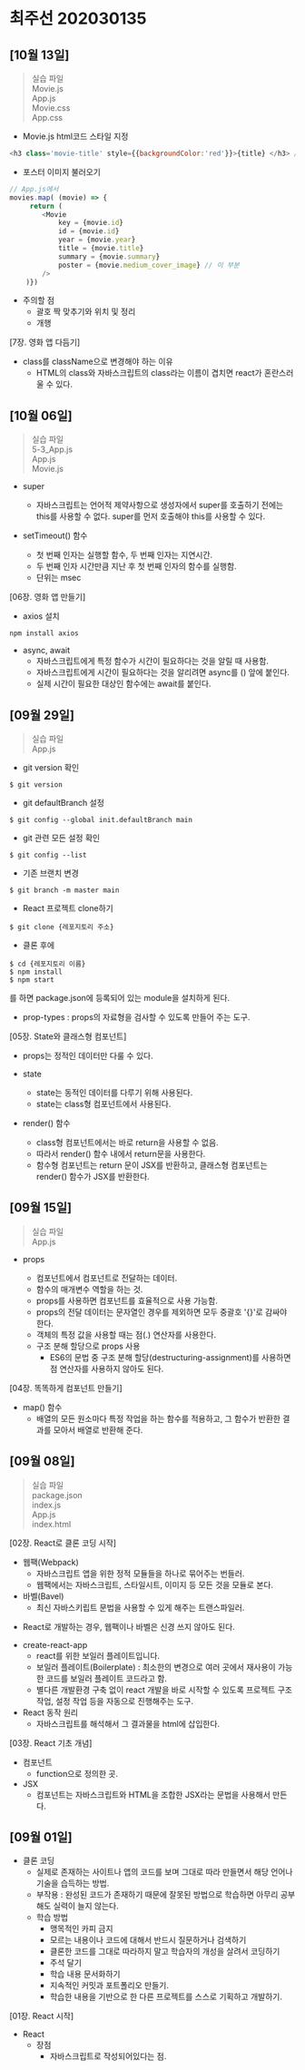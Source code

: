 # 최주선 202030135

## [10월 13일]

>실습 파일<br>
Movie.js  
App.js  
Movie.css  
App.css  

- Movie.js html코드 스타일 지정
```javascript
<h3 class='movie-title' style={{backgroundColor:'red'}}>{title} </h3> // background-color가 아니라 backgroundColor
```

- 포스터 이미지 불러오기
```javascript
// App.js에서
movies.map( (movie) => {
     return (
        <Movie 
            key = {movie.id}
            id = {movie.id}
            year = {movie.year}
            title = {movie.title}
            summary = {movie.summary}
            poster = {movie.medium_cover_image} // 이 부분
        />
    )})
```

- 주의할 점
    - 괄호 짝 맞추기와 위치 및 정리
    - 개행

[7장. 영화 앱 다듬기]
- class를 className으로 변경해야 하는 이유
    - HTML의 class와 자바스크립트의 class라는 이름이 겹치면 react가 혼란스러울 수 있다.

## [10월 06일]

>실습 파일<br>
5-3_App.js<br>
App.js<br>
Movie.js<br>

- super
    - 자바스크립트는 언어적 제약사항으로 생성자에서 super를 호출하기 전에는 this를 사용할 수 없다. super를 먼저 호출해야 this를 사용할 수 있다.

- setTimeout() 함수
    - 첫 번째 인자는 실행할 함수, 두 번째 인자는 지연시간.
    - 두 번째 인자 시간만큼 지난 후 첫 번째 인자의 함수를 실행함.
    - 단위는 msec

[06장. 영화 앱 만들기]
- axios 설치
```
npm install axios
```
- async, await
    - 자바스크립트에게 특정 함수가 시간이 필요하다는 것을 알릴 때 사용함.
    - 자바스크립트에게 시간이 필요하다는 것을 알리려면 async를 () 앞에 붙인다.
    - 실제 시간이 필요한 대상인 함수에는 await를 붙인다.


## [09월 29일]

>실습 파일<br>
App.js<br>

- git version 확인
```
$ git version
```
- git defaultBranch 설정
```
$ git config --global init.defaultBranch main
```
- git 관련 모든 설정 확인
```
$ git config --list
```
- 기존 브랜치 변경
```
$ git branch -m master main
```

- React 프로젝트 clone하기
```
$ git clone {레포지토리 주소}
```
* 클론 후에
```
$ cd {레포지토리 이름}
$ npm install
$ npm start
```
를 하면 package.json에 등록되어 있는 module을 설치하게 된다.


- prop-types : props의 자료형을 검사할 수 있도록 만들어 주는 도구.

[05장. State와 클래스형 컴포넌트]
* props는 정적인 데이터만 다룰 수 있다.
- state
    - state는 동적인 데이터를 다루기 위해 사용된다.
    - state는 class형 컴포넌트에서 사용된다.

- render() 함수
    - class형 컴포넌트에서는 바로 return을 사용할 수 없음.
    - 따라서 render() 함수 내에서 return문을 사용한다.
    - 함수형 컴포넌트는 return 문이 JSX를 반환하고, 클래스형 컴포넌트는 render() 함수가 JSX를 반환한다.


## [09월 15일]

>실습 파일<br>
App.js<br>

- props
    - 컴포넌트에서 컴포넌트로 전달하는 데이터.
    - 함수의 매개변수 역할을 하는 것.
    - props를 사용하면 컴포넌트를 효율적으로 사용 가능함.
    - props의 전달 데이터는 문자열인 경우를 제외하면 모두 중괄호 '{}'로 감싸야 한다.
    * 객체의 특정 값을 사용할 때는 점(.) 연산자를 사용한다.

    - 구조 분해 할당으로 props 사용
        - ES6의 문법 중 구조 분해 할당(destructuring-assignment)를 사용하면 점 연산자를 사용하지 않아도 된다.

[04장. 똑똑하게 컴포넌트 만들기]
- map() 함수
    - 배열의 모든 원소마다 특정 작업을 하는 함수를 적용하고, 그 함수가 반환한 결과를 모아서 배열로 반환해 준다.


## [09월 08일]

>실습 파일<br>
package.json<br>
index.js<br>
App.js<br>
index.html<br>

[02장. React로 클론 코딩 시작]
- 웹팩(Webpack)
    - 자바스크립트 앱을 위한 정적 모듈들을 하나로 묶어주는 번들러.
    - 웹팩에서는 자바스크립트, 스타일시트, 이미지 등 모든 것을 모듈로 본다.
- 바벨(Bavel)
    - 최신 자바스키립트 문법을 사용할 수 있게 해주는 트랜스파일러.

* React로 개발하는 경우, 웹팩이나 바벨은 신경 쓰지 않아도 된다.

- create-react-app
    - react를 위한 보일러 플레이트입니다.
    * 보일러 플레이트(Boilerplate) : 최소한의 변경으로 여러 곳에서 재사용이 가능한 코드를 보일러 플레이트 코드라고 함.
    - 별다른 개발환경 구축 없이 react 개발을 바로 시작할 수 있도록 프로젝트 구조 작업, 설정 작업 등을 자동으로 진행해주는 도구.
- React 동작 원리
    - 자바스크립트를 해석해서 그 결과물을 html에 삽입한다.

[03장. React 기초 개념]
- 컴포넌트
    - function으로 정의한 곳.
- JSX
    - 컴포넌트는 자바스크립트와 HTML을 조합한 JSX라는 문법을 사용해서 만든다.


## [09월 01일]

- 클론 코딩
    - 실제로 존재하는 사이트나 앱의 코드를 보며 그대로 따라 만들면서 해당 언어나 기술을 습득하는 방법.
    - 부작용 : 완성된 코드가 존재하기 때문에 잘못된 방법으로 학습하면 아무리 공부해도 실력이 늘지 않는다.
    - 학습 방법
        - 맹목적인 카피 금지
        - 모르는 내용이나 코드에 대해서 반드시 질문하거나 검색하기
        - 클론한 코드를 그대로 따라하지 말고 학습자의 개성을 살려서 코딩하기
        - 주석 달기
        - 학습 내용 문서화하기
        - 지속적인 커밋과 포트폴리오 만들기.
        - 학습한 내용을 기반으로 한 다른 프로젝트를 스스로 기획하고 개발하기.

[01장. React 시작]
- React
    - 장점
        - 자바스크립트로 작성되어있다는 점.